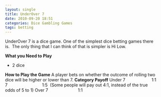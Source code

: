 ```yaml
---
layout: single
title: UnderOver 7
date: 2010-09-20 18:51
categories: Dice Gambling Games
tags: betting 
---
```

UnderOver 7 is a dice game.
One of the simplest dice betting games there is.  The only thing that I can think of that is simpler is Hi Low.

<strong>What you Need to Play</strong>
<ul>
	<li>2 dice</li>
</ul>
<strong>How to Play the Game</strong>
A player bets on whether the outcome of rolling two dice will be higher or lower than 7.
<strong> Category </strong> <strong> Payoff</strong>
Under 7                      1:1
7                             1:5  (Some people will pay out 4:1, instead of the true odds of 5 to 1)
Over 7                         1:1
